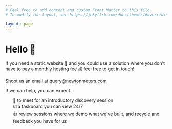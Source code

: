```yaml
---
# Feel free to add content and custom Front Matter to this file.
# To modify the layout, see https://jekyllrb.com/docs/themes/#overriding-theme-defaults

layout: page
---
```


# Hello 👋

If you need a static website 🚀 and you could use a solution where you don't have to pay a monthly hosting fee 💰 feel free to get in touch!

Shoot us an email at [query@newtonmeters.com](mailto:query@newtonmeters.com)

If we can help, you can expect...

<ul style="list-style-type: none;">
<li>🔎 to meet for an introductory discovery session</li>
<li>☑️ a taskboard you can view 24/7</li>
<li>👍 review sessions where we demo what we've built, and recycle and feedback you have for us</li>
</ul>
